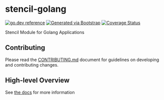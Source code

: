 # stencil-golang

[![go.dev reference](https://img.shields.io/badge/go.dev-reference-007d9c?logo=go&logoColor=white)](https://engdocs.outreach.cloud/github.com/getoutreach/stencil-golang)
[![Generated via Bootstrap](https://img.shields.io/badge/Outreach-Bootstrap-%235951ff)](https://github.com/getoutreach/bootstrap)
[![Coverage Status](https://coveralls.io/repos/github/getoutreach/stencil-golang/badge.svg?branch=main)](https://coveralls.io/github//getoutreach/stencil-golang?branch=main)

Stencil Module for Golang Applications

## Contributing

Please read the [CONTRIBUTING.md](CONTRIBUTING.md) document for guidelines on developing and contributing changes.

## High-level Overview

<!--- Block(overview) -->

See [the docs](./docs/intro.md) for more information

<!--- EndBlock(overview) -->
